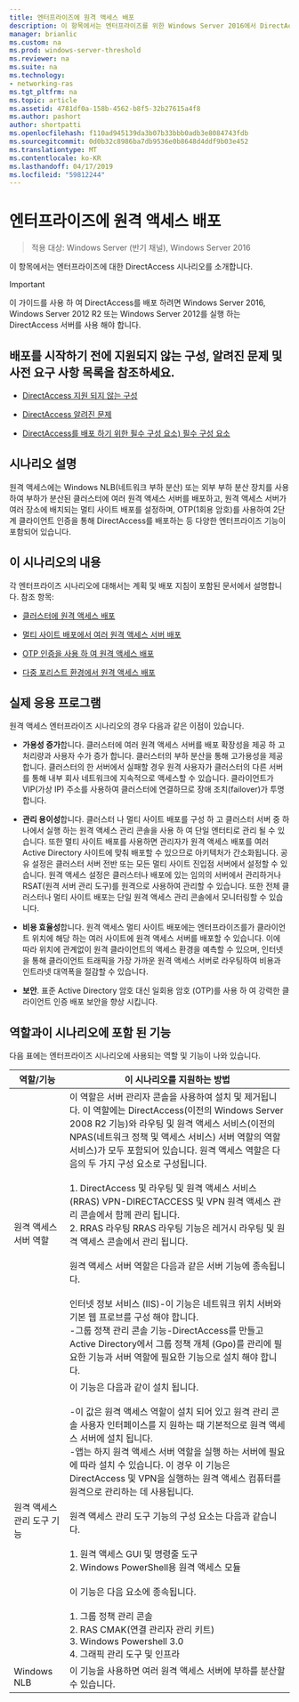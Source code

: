 ```yaml
---
title: 엔터프라이즈에 원격 액세스 배포
description: 이 항목에서는 엔터프라이즈를 위한 Windows Server 2016에서 DirectAccess 시나리오를 소개 합니다.
manager: brianlic
ms.custom: na
ms.prod: windows-server-threshold
ms.reviewer: na
ms.suite: na
ms.technology:
- networking-ras
ms.tgt_pltfrm: na
ms.topic: article
ms.assetid: 4781df0a-158b-4562-b8f5-32b27615a4f8
ms.author: pashort
author: shortpatti
ms.openlocfilehash: f110ad945139da3b07b33bbb0adb3e8084743fdb
ms.sourcegitcommit: 0d0b32c8986ba7db9536e0b8648d4ddf9b03e452
ms.translationtype: MT
ms.contentlocale: ko-KR
ms.lasthandoff: 04/17/2019
ms.locfileid: "59812244"
---
```

# <a name="deploy-remote-access-in-an-enterprise"></a>엔터프라이즈에 원격 액세스 배포

>적용 대상: Windows Server (반기 채널), Windows Server 2016

이 항목에서는 엔터프라이즈에 대한 DirectAccess 시나리오를 소개합니다.  
  
  
> [!IMPORTANT]  
> 이 가이드를 사용 하 여 DirectAccess를 배포 하려면 Windows Server 2016, Windows Server 2012 R2 또는 Windows Server 2012를 실행 하는 DirectAccess 서버를 사용 해야 합니다.  
  
## <a name="before-you-begin-deploying-see-the-list-of-unsupported-configurations-known-issues-and-prerequisites"></a>배포를 시작하기 전에 지원되지 않는 구성, 알려진 문제 및 사전 요구 사항 목록을 참조하세요.  
  
-   [DirectAccess 지원 되지 않는 구성](https://technet.microsoft.com/windows-server-docs/networking/remote-access/directaccess/directaccess-unsupported-configurations)  
  
-   [DirectAccess 알려진 문제](https://technet.microsoft.com/windows-server-docs/networking/remote-access/directaccess/directaccess-known-issues)  
  
-   [DirectAccess를 배포 하기 위한 필수 구성 요소) 필수 구성 요소](https://technet.microsoft.com/windows-server-docs/networking/remote-access/directaccess/prerequisites-for-deploying-directaccess)  
  
## <a name="BKMK_OVER"></a>시나리오 설명  
원격 액세스에는 Windows NLB(네트워크 부하 분산) 또는 외부 부하 분산 장치를 사용하여 부하가 분산된 클러스터에 여러 원격 액세스 서버를 배포하고, 원격 액세스 서버가 여러 장소에 배치되는 멀티 사이트 배포를 설정하며, OTP(1회용 암호)를 사용하여 2단계 클라이언트 인증을 통해 DirectAccess를 배포하는 등 다양한 엔터프라이즈 기능이 포함되어 있습니다.  
  
## <a name="in-this-scenario"></a>이 시나리오의 내용  
각 엔터프라이즈 시나리오에 대해서는 계획 및 배포 지침이 포함된 문서에서 설명합니다. 참조 항목:  
  
-   [클러스터에 원격 액세스 배포](cluster/Deploy-Remote-Access-In-Cluster.md)  
  
-   [멀티 사이트 배포에서 여러 원격 액세스 서버 배포](multisite/Deploy-Multiple-Remote-Access-Servers-in-a-Multisite-Deployment.md)  
  
-   [OTP 인증을 사용 하 여 원격 액세스 배포](otp/Deploy-RA-OTP.md)  
  
-   [다중 포리스트 환경에서 원격 액세스 배포](multi-forest/Deploy-Remote-Access-in-a-Multi-Forest-Environment.md)  
  
## <a name="BKMK_APP"></a>실제 응용 프로그램  
원격 액세스 엔터프라이즈 시나리오의 경우 다음과 같은 이점이 있습니다.  
  
-   **가용성 증가**합니다. 클러스터에 여러 원격 액세스 서버를 배포 확장성을 제공 하 고 처리량과 사용자 수가 증가 합니다. 클러스터의 부하 분산을 통해 고가용성을 제공합니다. 클러스터의 한 서버에서 실패할 경우 원격 사용자가 클러스터의 다른 서버를 통해 내부 회사 네트워크에 지속적으로 액세스할 수 있습니다. 클라이언트가 VIP(가상 IP) 주소를 사용하여 클러스터에 연결하므로 장애 조치(failover)가 투명합니다.  
  
-   **관리 용이성**합니다. 클러스터 나 멀티 사이트 배포를 구성 하 고 클러스터 서버 중 하나에서 실행 하는 원격 액세스 관리 콘솔을 사용 하 여 단일 엔터티로 관리 될 수 있습니다. 또한 멀티 사이트 배포를 사용하면 관리자가 원격 액세스 배포를 여러 Active Directory 사이트에 맞춰 배포할 수 있으므로 아키텍처가 간소화됩니다. 공유 설정은 클러스터 서버 전반 또는 모든 멀티 사이트 진입점 서버에서 설정할 수 있습니다. 원격 액세스 설정은 클러스터나 배포에 있는 임의의 서버에서 관리하거나 RSAT(원격 서버 관리 도구)를 원격으로 사용하여 관리할 수 있습니다. 또한 전체 클러스터나 멀티 사이트 배포는 단일 원격 액세스 관리 콘솔에서 모니터링할 수 있습니다.  
  
-   **비용 효율성**합니다. 원격 액세스 멀티 사이트 배포에는 엔터프라이즈를가 클라이언트 위치에 해당 하는 여러 사이트에 원격 액세스 서버를 배포할 수 있습니다. 이에 따라 위치에 관계없이 원격 클라이언트의 액세스 환경을 예측할 수 있으며, 인터넷을 통해 클라이언트 트래픽을 가장 가까운 원격 액세스 서버로 라우팅하여 비용과 인트라넷 대역폭을 절감할 수 있습니다.  
  
-   **보안**. 표준 Active Directory 암호 대신 일회용 암호 (OTP)를 사용 하 여 강력한 클라이언트 인증 배포 보안을 향상 시킵니다.  
  
## <a name="BKMK_NEW"></a>역할과이 시나리오에 포함 된 기능  
다음 표에는 엔터프라이즈 시나리오에 사용되는 역할 및 기능이 나와 있습니다.  
  
|역할/기능|이 시나리오를 지원하는 방법|  
|---------|-----------------|  
|원격 액세스 서버 역할|이 역할은 서버 관리자 콘솔을 사용하여 설치 및 제거됩니다. 이 역할에는 DirectAccess(이전의 Windows Server 2008 R2 기능)와 라우팅 및 원격 액세스 서비스(이전의 NPAS(네트워크 정책 및 액세스 서비스) 서버 역할의 역할 서비스)가 모두 포함되어 있습니다. 원격 액세스 역할은 다음의 두 가지 구성 요소로 구성됩니다.<br /><br />1.  DirectAccess 및 라우팅 및 원격 액세스 서비스 (RRAS) VPN-DIRECTACCESS 및 VPN 원격 액세스 관리 콘솔에서 함께 관리 됩니다.<br />2.  RRAS 라우팅 RRAS 라우팅 기능은 레거시 라우팅 및 원격 액세스 콘솔에서 관리 됩니다.<br /><br />원격 액세스 서버 역할은 다음과 같은 서버 기능에 종속됩니다.<br /><br />인터넷 정보 서비스 (IIS)-이 기능은 네트워크 위치 서버와 기본 웹 프로브를 구성 해야 합니다.<br />-그룹 정책 관리 콘솔 기능-DirectAccess를 만들고 Active Directory에서 그룹 정책 개체 (Gpo)를 관리에 필요한 기능과 서버 역할에 필요한 기능으로 설치 해야 합니다.|  
|원격 액세스 관리 도구 기능|이 기능은 다음과 같이 설치 됩니다.<br /><br />-이 값은 원격 액세스 역할이 설치 되어 있고 원격 관리 콘솔 사용자 인터페이스를 지 원하는 때 기본적으로 원격 액세스 서버에 설치 됩니다.<br />-앱는 하지 원격 액세스 서버 역할을 실행 하는 서버에 필요에 따라 설치 수 있습니다. 이 경우 이 기능은 DirectAccess 및 VPN을 실행하는 원격 액세스 컴퓨터를 원격으로 관리하는 데 사용됩니다.<br /><br />원격 액세스 관리 도구 기능의 구성 요소는 다음과 같습니다.<br /><br />1.  원격 액세스 GUI 및 명령줄 도구<br />2.  Windows PowerShell용 원격 액세스 모듈<br /><br />이 기능은 다음 요소에 종속됩니다.<br /><br />1.  그룹 정책 관리 콘솔<br />2.  RAS CMAK(연결 관리자 관리 키트)<br />3.  Windows Powershell 3.0<br />4.  그래픽 관리 도구 및 인프라|  
|Windows NLB|이 기능을 사용하면 여러 원격 액세스 서버에 부하를 분산할 수 있습니다.|  
  

  



